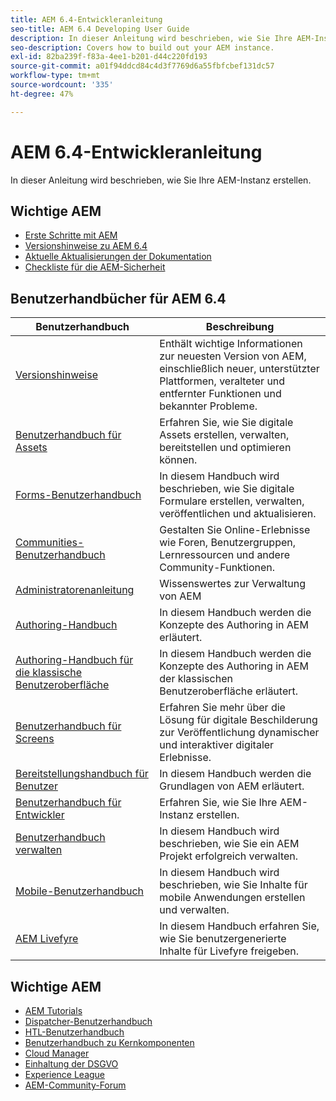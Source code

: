 ```yaml
---
title: AEM 6.4-Entwickleranleitung
seo-title: AEM 6.4 Developing User Guide
description: In dieser Anleitung wird beschrieben, wie Sie Ihre AEM-Instanz erstellen.
seo-description: Covers how to build out your AEM instance.
exl-id: 82ba239f-f83a-4ee1-b201-d44c220fd193
source-git-commit: a01f94ddcd84c4d3f7769d6a55fbfcbef131dc57
workflow-type: tm+mt
source-wordcount: '335'
ht-degree: 47%

---
```


# AEM 6.4-Entwickleranleitung

In dieser Anleitung wird beschrieben, wie Sie Ihre AEM-Instanz erstellen.

## Wichtige AEM

* [Erste Schritte mit AEM](https://helpx.adobe.com/de/experience-manager/get-started.html)
* [Versionshinweise zu AEM 6.4](/help/release-notes/home.md)
* [Aktuelle Aktualisierungen der Dokumentation](https://helpx.adobe.com/experience-manager/documentation-updates.html)
* [Checkliste für die AEM-Sicherheit](/help/sites-administering/security-checklist.md)

## Benutzerhandbücher für AEM 6.4

| Benutzerhandbuch | Beschreibung |
|--- |---|
| [Versionshinweise](/help/release-notes/home.md) | Enthält wichtige Informationen zur neuesten Version von AEM, einschließlich neuer, unterstützter Plattformen, veralteter und entfernter Funktionen und bekannter Probleme. |
| [Benutzerhandbuch für Assets](/help/assets/home.md) | Erfahren Sie, wie Sie digitale Assets erstellen, verwalten, bereitstellen und optimieren können. |
| [Forms-Benutzerhandbuch](/help/forms/home.md) | In diesem Handbuch wird beschrieben, wie Sie digitale Formulare erstellen, verwalten, veröffentlichen und aktualisieren. |
| [Communities-Benutzerhandbuch](/help/communities/home.md) | Gestalten Sie Online-Erlebnisse wie Foren, Benutzergruppen, Lernressourcen und andere Community-Funktionen. |
| [Administratorenanleitung](/help/sites-administering/home.md) | Wissenswertes zur Verwaltung von AEM |
| [Authoring-Handbuch](/help/sites-authoring/home.md) | In diesem Handbuch werden die Konzepte des Authoring in AEM erläutert. |
| [Authoring-Handbuch für die klassische Benutzeroberfläche](/help/sites-classic-ui-authoring/home.md) | In diesem Handbuch werden die Konzepte des Authoring in AEM der klassischen Benutzeroberfläche erläutert. |
| [Benutzerhandbuch für Screens](https://docs.adobe.com/content/help/de-DE/experience-manager-screens/user-guide/aem-screens-introduction.html) | Erfahren Sie mehr über die Lösung für digitale Beschilderung zur Veröffentlichung dynamischer und interaktiver digitaler Erlebnisse. |
| [Bereitstellungshandbuch für Benutzer](/help/sites-deploying/home.md) | In diesem Handbuch werden die Grundlagen von AEM erläutert. |
| [Benutzerhandbuch für Entwickler](/help/sites-developing/home.md) | Erfahren Sie, wie Sie Ihre AEM-Instanz erstellen. |
| [Benutzerhandbuch verwalten](/help/managing/home.md) | In diesem Handbuch wird beschrieben, wie Sie ein AEM Projekt erfolgreich verwalten. |
| [Mobile-Benutzerhandbuch](/help/mobile/home.md) | In diesem Handbuch wird beschrieben, wie Sie Inhalte für mobile Anwendungen erstellen und verwalten. |
| [AEM Livefyre](https://docs.adobe.com/content/help/en/livefyre/using/home.html) | In diesem Handbuch erfahren Sie, wie Sie benutzergenerierte Inhalte für Livefyre freigeben. |

## Wichtige AEM

* [AEM Tutorials](https://helpx.adobe.com/experience-manager/kt/index/aem-6-4-videos.html)
* [Dispatcher-Benutzerhandbuch](https://docs.adobe.com/content/help/de-DE/experience-manager-dispatcher/using/dispatcher.html)
* [HTL-Benutzerhandbuch](https://docs.adobe.com/content/help/de-DE/experience-manager-htl/using/overview.html)
* [Benutzerhandbuch zu Kernkomponenten](https://docs.adobe.com/content/help/de-DE/experience-manager-core-components/using/introduction.html)
* [Cloud Manager](https://experienceleague.adobe.com/docs/experience-manager-cloud-manager/using/introduction-to-cloud-manager.html?lang=de)
* [Einhaltung der DSGVO](/help/managing/data-protection-and-privacy.md)
* [Experience League](https://experienceleague.adobe.com/?promoid=K42KVXHD&amp;mv=other&amp;lang=de#home)
* [AEM-Community-Forum](https://experienceleaguecommunities.adobe.com/t5/adobe-experience-manager/ct-p/adobe-experience-manager-community?profile.language=de)
